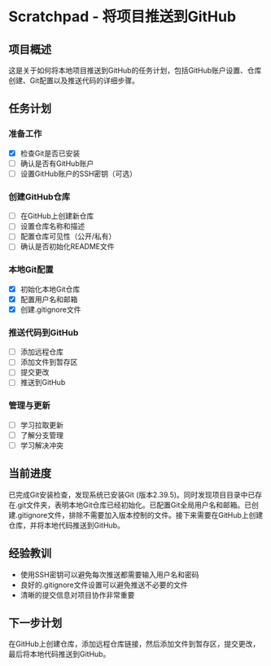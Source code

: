 # Scratchpad - 将项目推送到GitHub

## 项目概述
这是关于如何将本地项目推送到GitHub的任务计划，包括GitHub账户设置、仓库创建、Git配置以及推送代码的详细步骤。

## 任务计划
### 准备工作
- [X] 检查Git是否已安装
- [ ] 确认是否有GitHub账户
- [ ] 设置GitHub账户的SSH密钥（可选）

### 创建GitHub仓库
- [ ] 在GitHub上创建新仓库
- [ ] 设置仓库名称和描述
- [ ] 配置仓库可见性（公开/私有）
- [ ] 确认是否初始化README文件

### 本地Git配置
- [X] 初始化本地Git仓库
- [X] 配置用户名和邮箱
- [X] 创建.gitignore文件

### 推送代码到GitHub
- [ ] 添加远程仓库
- [ ] 添加文件到暂存区
- [ ] 提交更改
- [ ] 推送到GitHub

### 管理与更新
- [ ] 学习拉取更新
- [ ] 了解分支管理
- [ ] 学习解决冲突

## 当前进度
已完成Git安装检查，发现系统已安装Git (版本2.39.5)。同时发现项目目录中已存在.git文件夹，表明本地Git仓库已经初始化。已配置Git全局用户名和邮箱。已创建.gitignore文件，排除不需要加入版本控制的文件。接下来需要在GitHub上创建仓库，并将本地代码推送到GitHub。

## 经验教训
- 使用SSH密钥可以避免每次推送都需要输入用户名和密码
- 良好的.gitignore文件设置可以避免推送不必要的文件
- 清晰的提交信息对项目协作非常重要

## 下一步计划
在GitHub上创建仓库，添加远程仓库链接，然后添加文件到暂存区，提交更改，最后将本地代码推送到GitHub。
